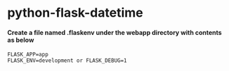 # python-flask-datetime

#### Create a file named .flaskenv under the webapp directory with contents as below 

```
FLASK_APP=app
FLASK_ENV=development or FLASK_DEBUG=1
```
